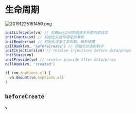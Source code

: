 # 生命周期

![20191225151450.png](https://self-1253990451.cos.ap-shenzhen-fsi.myqcloud.com/undefined20191225151450.png)

```js
initLifecycle(vm) // 创建vue之间的层级关系即内部状态
initEvents(vm) // 初始化父组件绑定的事件
initRender(vm) // 初始化渲染工具函数、解析插槽
callHook(vm, 'beforeCreate') // 初始化状态前钩子
initInjections(vm) // resolve injections before data/props
initState(vm)
initProvide(vm) // resolve provide after data/props
callHook(vm, 'created')

if (vm.$options.el) {
  vm.$mount(vm.$options.el)
}
```

## `beforeCreate`
v